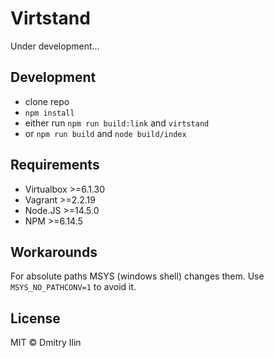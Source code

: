 # Virtstand

Under development...

## Development

* clone repo
* `npm install`
* either run `npm run build:link` and `virtstand`
* or `npm run build` and `node build/index`

## Requirements

* Virtualbox >=6.1.30
* Vagrant >=2.2.19
* Node.JS >=14.5.0
* NPM >=6.14.5

## Workarounds

For absolute paths MSYS (windows shell) changes them.
Use `MSYS_NO_PATHCONV=1` to avoid it.

## License

MIT © Dmitry Ilin
